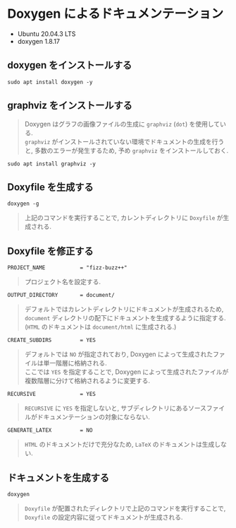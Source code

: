 # Doxygen によるドキュメンテーション

  + Ubuntu 20.04.3 LTS
  + doxygen 1.8.17

## doxygen をインストールする

```
sudo apt install doxygen -y
```

## graphviz をインストールする

  > Doxygen はグラフの画像ファイルの生成に `graphviz` (`dot`) を使用している.<br>
  > `graphviz` がインストールされていない環境でドキュメントの生成を行うと,
  > 多数のエラーが発生するため, 予め `graphviz` をインストールしておく.<br>

```
sudo apt install graphviz -y
```

## Doxyfile を生成する

```
doxygen -g
```

  > 上記のコマンドを実行することで,
  > カレントディレクトリに `Doxyfile` が生成される.<br>

## Doxyfile を修正する

```
PROJECT_NAME           = "fizz-buzz++"
```

  > プロジェクト名を設定する.<br>


```
OUTPUT_DIRECTORY       = document/
```

  > デフォルトではカレントディレクトリにドキュメントが生成されるため,
  > `document` ディレクトリの配下にドキュメントを生成するように指定する.<br>
  > (`HTML` のドキュメントは `document/html` に生成される.)<br>

```
CREATE_SUBDIRS         = YES
```

  > デフォルトでは `NO` が指定されており,
  > Doxygen によって生成されたファイルは単一階層に格納される.<br>
  > ここでは `YES` を指定することで,
  > Doxygen によって生成されたファイルが複数階層に分けて格納されるように変更する.<br>

```
RECURSIVE              = YES
```

  > `RECURSIVE` に `YES` を指定しないと,
  > サブディレクトリにあるソースファイルがドキュメンテーションの対象にならない.<br>

```
GENERATE_LATEX         = NO
```

  > `HTML` のドキュメントだけで充分なため, `LaTeX` のドキュメントは生成しない.<br>

## ドキュメントを生成する

```
doxygen
```

  > `Doxyfile` が配置されたディレクトリで上記のコマンドを実行することで,
  > `Doxyfile` の設定内容に従ってドキュメントが生成される.<br>
